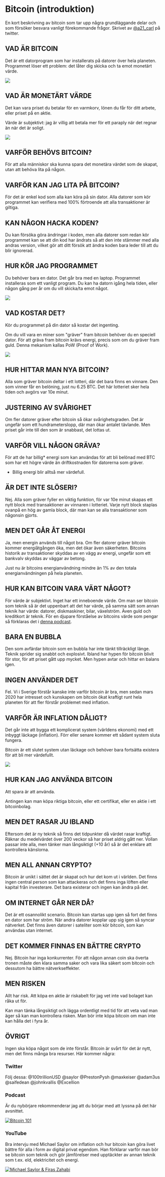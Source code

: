 # Bitcoin (introduktion)

En kort beskrivning av bitcoin som tar upp några grundläggande delar och som försöker besvara vanligt förekommande frågor.
Skrivet av [@a21_carl](https://www.twitter.com/a21_carl) på twitter.

## VAD ÄR BITCOIN

Det är ett datorprogram som har installerats på datorer över hela planeten. Programmet löser ett problem: det låter dig skicka och ta emot monetärt värde.

![](https://pbs.twimg.com/media/FHPR6qXXoAE3yoe?format=jpg&name=medium)

## VAD ÄR MONETÄRT VÄRDE

Det kan vara priset du betalar för en varmkorv, lönen du får för ditt arbete, eller priset på en aktie.

Värde är subjektivt: jag är villig att betala mer för ett paraply när det regnar än när det är soligt.

![](https://pbs.twimg.com/media/FHPRK2JWYAInwlK?format=jpg&name=medium)

## VARFÖR BEHÖVS BITCOIN?

För att alla människor ska kunna spara det monetära värdet som de skapat, utan att behöva lita på någon.

## VARFÖR KAN JAG LITA PÅ BITCOIN?

För det är enkel kod som alla kan köra på sin dator. Alla datorer som kör programmet kan verifiera med 100% förtroende att alla transaktioner är giltiga.

## KAN NÅGON HACKA KODEN?

Du kan försöka göra ändringar i koden, men alla datorer som redan kör programmet kan se att din kod har ändrats så att den inte stämmer med alla andras version, vilket gör att ditt försök att ändra koden bara leder till att du blir ignorerad.

## HUR KÖR JAG PROGRAMMET

Du behöver bara en dator. Det går bra med en laptop. Programmet installeras som ett vanligt program. Du kan ha datorn igång hela tiden, eller någon gång per år om du vill skicka/ta emot något.

![](https://pbs.twimg.com/media/FHPRQy0XoA4jxMc?format=jpg&name=small)

## VAD KOSTAR DET?

Kör du programmet på din dator så kostar det ingenting.

Om du vill vara en miner som "gräver" fram bitcoin behöver du en speciell dator. För att gräva fram bitcoin krävs energi, precis som om du gräver fram guld. Denna mekanism kallas PoW (Proof of Work).

![](https://pbs.twimg.com/media/FHPR2kXXIAkAv8K?format=jpg&name=large)

## HUR HITTAR MAN NYA BITCOIN?

Alla som gräver bitcoin deltar i ett lotteri, där det bara finns en vinnare. Den som vinner får en belöning, just nu 6.25 BTC. Det här lotteriet sker hela tiden och avgörs var 10e minut.

## JUSTERING AV SVÅRIGHET

Om fler datorer gräver efter bitcoin så ökar svårighetsgraden. Det är ungefär som ett hundrameterslopp, där man ökar antalet tävlande. Men priset går inte till den som är snabbast, det lottas ut.

## VARFÖR VILL NÅGON GRÄVA?

För att de har billig* energi som kan användas för att bli belönad med BTC som har ett högre värde än driftkostnaden för datorerna som gräver.

* Billig energi blir alltså mer värdefull.

## ÄR DET INTE SLÖSERI?

Nej. Alla som gräver fyller en viktig funktion, för var 10e minut skapas ett nytt block med transaktioner av vinnaren i lotteriet. Varje nytt block staplas ovanpå en hög av gamla block, där man kan se alla transaktioner som någonsin gjorts.

## MEN DET GÅR ÅT ENERGI

Ja, men energin används till något bra. Om fler datorer gräver bitcoin kommer energiåtgången öka, men det ökar även säkerheten. Bitcoins historik av transaktioner skyddas av en vägg av energi, ungefär som ett bankvalv skyddas av väggar av betong.

Just nu är bitcoins energianvändning mindre än 1% av den totala energianvändningen på hela planeten.

## HUR KAN BITCOIN VARA VÄRT NÅGOT?

För värde är subjektivt. Inget har ett inneboende värde. Om man ser bitcoin som teknik så är det uppenbart att det har värde, på samma sätt som annan teknik har värde: datorer, diskmaskiner, bilar, växelström. Även guld och kreditkort är teknik. För en djupare förståelse av bitcoins värde som pengar så förklaras det i [denna podcast](https://github.com/a21carl/Bitcoin-Intro/#podcast).

## BARA EN BUBBLA

Den som avfärdar bitcoin som en bubbla har inte tänkt tillräckligt länge. Teknik sprider sig snabbt och explosivt. Ibland har hypen för bitcoin blivit för stor, för att priset gått upp mycket. Men hypen avtar och hittar en balans igen.

## INGEN ANVÄNDER DET

Fel. Vi i Sverige förstår kanske inte varför bitcoin är bra, men sedan mars 2020 har intresset och kunskapen om bitcoin ökat kraftigt runt hela planeten för att fler förstår problemet med inflation.

## VARFÖR ÄR INFLATION DÅLIGT?

Det går inte att bygga ett komplicerat system (världens ekonomi) med ett inbyggt läckage (inflation). Förr eller senare kommer ett sådant system sluta fungera.

Bitcoin är ett slutet system utan läckage och behöver bara fortsätta existera för att bli mer värdefullt.

![](https://pbs.twimg.com/media/FHm0VFNXMAUpdB2?format=png&name=900x900)

## HUR KAN JAG ANVÄNDA BITCOIN

Att spara är att använda.

Antingen kan man köpa riktiga bitcoin, eller ett certifikat, eller en aktie i ett bitcoinbolag.

## MEN DET RASAR JU IBLAND

Eftersom det är ny teknik så finns det tidpunkter då värdet rasar kraftigt. Räknar du medelvärdet över 200 veckor så har priset aldrig gått ner. Vollan passar inte alla, men tänker man långsiktigt (+10 år) så är det enklare att kontrollera känslorna.

## MEN ALL ANNAN CRYPTO?

Bitcoin är unikt i sättet det är skapat och hur det kom ut i världen. Det finns ingen central person som kan attackeras och det finns inga löften eller kapital från investerare. Det bara existerar och ingen kan ändra på det.

## OM INTERNET GÅR NER DÅ?

Det är ett osannolikt scenario. Bitcoin kan startas upp igen så fort det finns en dator som har ström. När andra datorer kopplar upp sig igen så syncar nätverket. Det finns även datorer i sateliter som kör bitcoin, som kan användas utan internet.

## DET KOMMER FINNAS EN BÄTTRE CRYPTO

Nej. Bitcoin har inga konkurrenter. För att någon annan coin ska överta tronen måste den klara samma saker och vara lika säkert som bitcoin och dessutom ha bättre nätverkseffekter.

## MEN RISKEN

Allt har risk. Att köpa en aktie är riskabelt för jag vet inte vad bolaget kan råka ut för.

Kan man tänka långsiktigt och lägga ordentligt med tid för att veta vad man äger så kan man kontrollera risken. Man bör inte köpa bitcoin om man inte kan hålla det i fyra år.

## ÖVRIGT

Ingen ska köpa något som de inte förstår. Bitcoin är svårt för det är nytt, men det finns många bra resurser. Här kommer några:

### Twitter

Följ dessa:
@100trillionUSD 
@saylor
@PrestonPysh
@maxkeiser
@adam3us
@saifedean
@johnkvallis
@Excellion

### Podcast

Är du nybörjare rekommenderar jag att du börjar med att lyssna på det här avsnittet.

[![Bitcoin 101](https://image.simplecastcdn.com/images/8862bce3-8814-46a6-9b72-a533960bbd50/023ba040-034c-4d43-a239-4429800da985/150x150/wim114-bitcoin101-ep-01-v001@2x.jpg)](https://whatismoneypodcast.com/episodes/bitcoin-101-with-linda-hill-wim114)

### YouTube

Bra intervju med Michael Saylor om inflation och hur bitcoin kan göra livet bättre för alla i form av digital privat egendom. Han förklarar varför man bör se bitcoin som teknik och gör jämförelser med upptäckter av annan teknik som t.ex. eld, elektricitet och energi.

[![Michael Saylor & Firas Zahabi](https://i.ytimg.com/vi/7biBCkOszvY/hq720.jpg?sqp=-oaymwEhCK4FEIIDSFryq4qpAxMIARUAAAAAGAElAADIQj0AgKJD&rs=AOn4CLAVWBpuCZRNzpSrvi3CmXcd2yNMeg)](https://www.youtube.com/watch?v=7biBCkOszvY)



